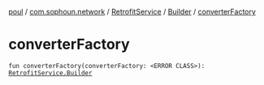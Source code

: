 [poul](../../../index.md) / [com.sophoun.network](../../index.md) / [RetrofitService](../index.md) / [Builder](index.md) / [converterFactory](./converter-factory.md)

# converterFactory

`fun converterFactory(converterFactory: <ERROR CLASS>): `[`RetrofitService.Builder`](index.md)